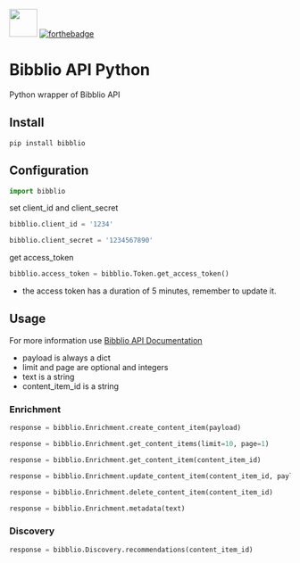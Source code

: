 <img src="https://avatars2.githubusercontent.com/u/13437736?v=3&s=200" width="50px"> [![forthebadge](http://forthebadge.com/images/badges/built-with-love.svg)](http://proversity.org)

# Bibblio API Python
Python wrapper of Bibblio API

## Install
```pip install bibblio```

## Configuration
```python
import bibblio
```

set client_id and client_secret

```python
bibblio.client_id = '1234'
```

```python
bibblio.client_secret = '1234567890'
```

get access_token

```python
bibblio.access_token = bibblio.Token.get_access_token()
```

* the access token has a duration of 5 minutes, remember to update it.

## Usage

For more information use [Bibblio API Documentation](http://docs.bibblio.apiary.io/)
* payload is always a dict
* limit and page are optional and integers
* text is a string
* content_item_id is a string

### Enrichment

```python
response = bibblio.Enrichment.create_content_item(payload)
```

```python
response = bibblio.Enrichment.get_content_items(limit=10, page=1)
```

```python
response = bibblio.Enrichment.get_content_item(content_item_id)
```

```python
response = bibblio.Enrichment.update_content_item(content_item_id, payload)
```

```python
response = bibblio.Enrichment.delete_content_item(content_item_id)
```

```python
response = bibblio.Enrichment.metadata(text)
```

### Discovery

```python
response = bibblio.Discovery.recommendations(content_item_id)
```
